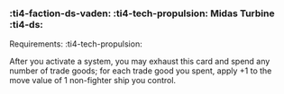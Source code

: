 ### :ti4-faction-ds-vaden: :ti4-tech-propulsion: **Midas Turbine** :ti4-ds:

Requirements: :ti4-tech-propulsion:

After you activate a system, you may exhaust this card and spend any number of trade goods; for each trade good you spent, apply +1 to the move value of 1 non-fighter ship you control.
